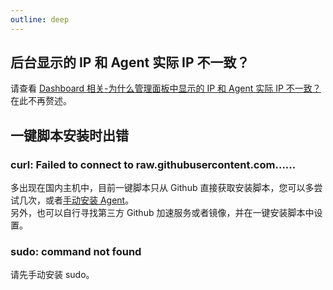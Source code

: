 ```yaml
---
outline: deep
---
```


## 后台显示的 IP 和 Agent 实际 IP 不一致？
请查看 [Dashboard 相关-为什么管理面板中显示的 IP 和 Agent 实际 IP 不一致？](/guide/dashboardq.html#为什么管理面板中显示的ip和agent实际ip不一致？)  
在此不再赘述。  

## 一键脚本安装时出错  

### curl: Failed to connect to raw.githubusercontent.com......
多出现在国内主机中，目前一键脚本只从 Github 直接获取安装脚本，您可以多尝试几次，或者[手动安装 Agent](/guide/agent.html#其他方式安装agent)。   
另外，也可以自行寻找第三方 Github 加速服务或者镜像，并在一键安装脚本中设置。

### sudo: command not found
请先手动安装 sudo。

